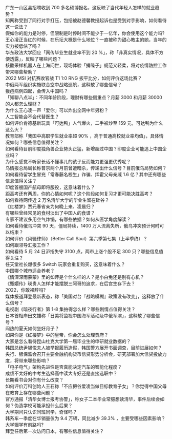 广东一山区县招聘收到 700 多名硕博报名，这反映了当代年轻人怎样的就业趋势？  
知网称受到了同行对手打压，包括被赵德馨教授起诉也是受到对手影响，如何看待这一说法？  
假如你的能力是时停，但限制是时停时间不能少于一亿年，你会使用这个能力吗?  
王心凌正当红的时候，在乐坛大概是什么地位？一直被称为甜心教主的她，当年的实力被低估了吗？  
华东政法大学回应「网传毕业生就业率不到 20 %」，称「非真实情况，具体不方便透露」，反映了哪些问题？  
核酸采样机器人在上海问世，现场体验「捅嗓子」规范又轻柔，将对疫情防控工作带来哪些帮助？  
2022 MSI 对抗赛收官战 T1 1:0 RNG 扳平比分，如何评价这场比赛？  
中俄两军组织实施联合空中战略巡航，这释放了哪些信号？  
猴痘病例四起，会传入中国吗？  
「知聊八点半」：不同年龄阶段，理财有哪些侧重点？月薪 3000 和月薪 30000 的人都怎么理财？  
为什么王心凌一声「爱你」可以炸出全网中年男粉？  
人工智能会不会代替医生？  
如何评价肯德基新玩具「可达鸭」人气爆火，二手被炒至 159 元，可达鸭为什么这么火？  
教育部称「我国中高职学生就业率超 90% ，高于普通高校就业率均值」，具体情况如何？哪些信息值得关注？  
如何看待目前印度独角兽企业势头正猛，新增超过中国？印度企业可能追上中国企业吗？  
为什么感觉不听家长话不懂事儿的孩子反而能力更强更优秀呢？  
乌情报总局局长称普京两个月前曾遭暗杀，传递出什么信号？目前俄乌局势如何？  
如何看待留学生冒充「常春藤名校生」诈骗、挥霍父母亲戚 1.6 亿？其中还有哪些信息值得关注？  
印度首艘国产航母即将服役，这意味着什么？  
距高考还有两周，你的心情如何呢？这个阶段如何复习才更可能决胜高考？  
如何看待网传近 2 万名清华大学的毕业生留在硅谷？  
《红楼梦》贾元春省亲为何晚上来、凌晨归？  
有哪些曾经常见的食材淡出了中国人的食谱？  
专家不建议多用空气炸锅，有哪些依据？如何从医学角度解读？  
如何看待俄乌冲突 90 天，僵局持续，1400 万人流离失所，俄乌冲突预计何时可以结束？  
如何评价《风骚律师》（Better Call Saul）第六季第七集（上半季终）？  
如何跟领导汇报工作？  
如何看待 5 月 24 日沪指失守 3100 点，两市上涨个股不足 300 只？哪些信息值得关注？  
任天堂社长爆很多 Switch 玩家会重复购买，这意味着什么？  
中国哪个城市适合养老？  
《情深深雨蒙蒙》里的如萍是个什么样的人？是小白兔还是别有心机？  
《甄嬛传》瑛贵人怎样才能摆脱三阿哥的追求，在后宫生存下去？  
2022，你敢裸辞吗?  
媒体报道拜登最新表态，称「美国对台『战略模糊』政策没有改变」，这释放了什么信号？  
电视剧《暗夜行者》第 1-8 集拍得怎么样？哪些剧情点值得关注？  
日本首相岸田文雄称「日美将监视中国海军活动及中俄军演」，这释放了哪些信号？  
闷热的夏天如何坐好月子？  
如果你是《红楼梦》中的皇帝，你会怎么处理贾府？  
大家是怎么看待昆山杜克大学第一届毕业生的申研就业数据的？  
韩国总统尹锡悦夫人被举报履历造假，韩国警方展开书面调查，目前进展如何？  
央行、银保监会召开主要金融机构货币信贷形势分析会，研究部署加大信贷投放力度，将带来哪些影响？  
「电子电气」架构先进性是否真能决定汽车的智能化程度？  
成绩不太好的中考生选择高中读大专好还是直接选职中？  
长期看书会对你有什么改变？  
如何评价万科创始人王石称「不应把谷爱凌当做目标教育子女」？你觉得中国父母在教育上存在哪些问题？  
官方通报「清华女博士报考协警」，称女子二本毕业常臆想读清华，事件后续会如何？伪造学校可能承担什么后果？  
大学期间只认识同班同学，奇怪吗？  
韩系车一季度在华销量仅为 9.4 万辆，同比减少 39.3% ，主要受哪些因素影响？  
大学辍学有前路吗?  
拜登任后第一次访问日本，有哪些信息值得关注？  
